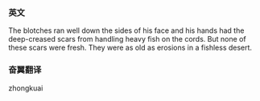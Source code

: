 
### 英文

The blotches ran well down the sides of his face and his hands had the deep-creased scars from handling heavy fish on the cords. But none of these scars were fresh. They were as old as erosions in a fishless desert.


### 奋翼翻译

zhongkuai

<!--stackedit_data:
eyJoaXN0b3J5IjpbMTUxMDY5OTA0OCw3MzA5OTgxMTZdfQ==
-->